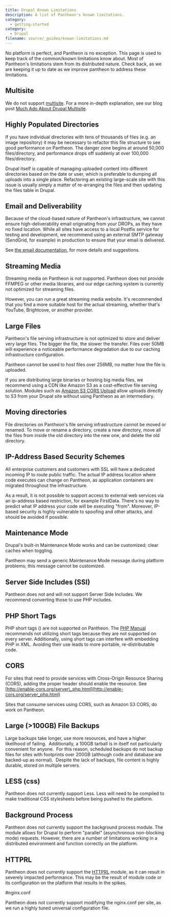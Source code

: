 ```yaml
---
title: Drupal Known Limitations
description: A list of Pantheon's known limitations.
category:
  - getting-started
category:
  - Drupal
filename: source/_guides/known-limitations.md
---
```


No platform is perfect, and Pantheon is no exception. This page is used to keep track of the common/known limitations know about. Most of Pantheon's limitations stem from its distributed nature. Check back, as we are keeping it up to date as we improve pantheon to address these limitations.

## Multisite

We do not support [multisite](http://drupal.org/documentation/install/multi-site). For a more in-depth explanation, see our blog post [Much Ado About Drupal Multisite](https://www.getpantheon.com/blog/much-ado-about-drupal-multisite).

## Highly Populated Directories

If you have individual directories with tens of thousands of files (e.g. an image repository) it may be necessary to refactor this file structure to see good performance on Pantheon. The danger zone begins at around 50,000 files/directory, and performance drops off suddenly at over 100,000 files/directory.

Drupal itself is capable of managing uploaded content into different directories based on the date or user, which is preferable to dumping all uploads into a single place. Refactoring an existing large-scale site with this issue is usually simply a matter of re-arranging the files and then updating the files table in Drupal.

## Email and Deliverability

Because of the cloud-based nature of Pantheon's infrastructure, we cannot ensure high-deliverability email originating from your DROPs, as they have no fixed location. While all sites have access to a local Postfix service for testing and development, we recommend using an external SMTP gateway (SendGrid, for example) in production to ensure that your email is delivered.

See [the email documentation](/documentation/running-drupal/email-on-pantheon/), for more details and suggestions.

## Streaming Media

Streaming media on Pantheon is not supported. Pantheon does not provide FFMPEG or other media libraries, and our edge caching system is currently not optimized for streaming files.

However, you can run a great streaming media website. It's recommended that you find a more suitable host for the actual streaming, whether that's YouTube, Brightcove, or another provider.

## Large Files

Pantheon's file serving infrastructure is not optimized to store and deliver very large files. The bigger the file, the slower the transfer. Files over 50MB will experience a noticeable performance degradation due to our caching infrastructure configuration.

Pantheon cannot be used to host files over 256MB, no matter how the file is uploaded.

If you are distributing large binaries or hosting big media files, we recommend using a CDN like Amazon S3 as a cost-effective file serving solution. Modules such as [Amazon S3 CORS Upload](https://drupal.org/project/amazons3_cors) allow uploads directly to S3 from your Drupal site without using Pantheon as an intermediary.

## Moving directories

File directories on Pantheon's file serving infrastructure cannot be moved or renamed. To move or rename a directory, create a new directory, move all the files from inside the old directory into the new one, and delete the old directory.

## IP-Address Based Security Schemes

All enterprise customers and customers with SSL will have a dedicated incoming IP to route public traffic. The actual IP address location where code executes can change on Pantheon, as application containers are migrated throughout the infrastructure.

As a result, it is not possible to support access to external web services via an ip-address based restriction, for example FirstData. There's no way to predict what IP address your code will be executing "from". Moreover, IP-based security is highly vulnerable to spoofing and other attacks, and should be avoided if possible.

## Maintenance Mode

Drupal's built-in Maintenance Mode works and can be customized; clear caches when toggling.

​Pantheon may send a generic Maintenance Mode message during platform problems; this message cannot be customized.

## Server Side Includes (SSI)

Pantheon does not and will not support Server Side Includes. We recommend converting those to use PHP includes.

## PHP Short Tags

PHP short tags (<? ... ?>) are not supported on Pantheon. The [PHP Manual](http://www.php.net/manual/en/language.basic-syntax.phpmode.php) recommends not utilizing short tags because they are not supported on every server. Additionally, using short tags can interfere with embedding PHP in XML. Avoiding their use leads to more portable, re-distributable code.

## CORS

For sites that need to provide services with Cross-Origin Resource Sharing (CORS), adding the proper header should enable the resource. See  [http://enable-cors.org/server\_php.html](http://enable-cors.org/server_php.html)

Sites that consume services using CORS, such as Amazon S3 CORS, do work on Pantheon.

## Large (>100GB) File Backups

Large backups take longer, use more resources, and have a higher likelihood of failing.  Additionally, a 100GB tarball is in itself not particularly convenient for anyone.  For this reason, scheduled backups do not backup files for sites with footprints over 200GB (although code and database are backed-up as normal).  Despite the lack of backups, file content is highly durable, stored on multiple servers.

## LESS (css)

Pantheon does not currently support Less. Less will need to be compiled to make traditional CSS stylesheets before being pushed to the platform.

## Background Process

Pantheon does not currently support the background process module. The module allows for Drupal to perform "parallel" (asynchronous non-blocking mode) requests. However, there are a number of limitations working in a distributed environment and function correctly on the platform.

## HTTPRL

Pantheon does not currently support the [HTTPRL](http://www.drupal.org/project/httprl) module, as it can result in severely impacted performance. This may be the result of module code or its configuration on the platform that results in the spikes.

#nginx.conf

Pantheon does not currently support modifying the nginx.conf per site, as we run a highly tuned universal configuration file. 
